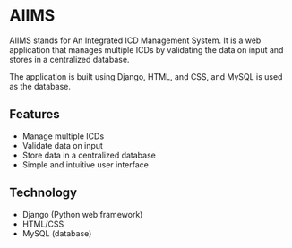 # AIIMS

AIIMS stands for An Integrated ICD Management System. It is a web application that manages multiple ICDs by validating the data on input and stores in a centralized database.

The application is built using Django, HTML, and CSS, and MySQL is used as the database.

## Features

* Manage multiple ICDs
* Validate data on input
* Store data in a centralized database
* Simple and intuitive user interface

## Technology

* Django (Python web framework)
* HTML/CSS
* MySQL (database)
